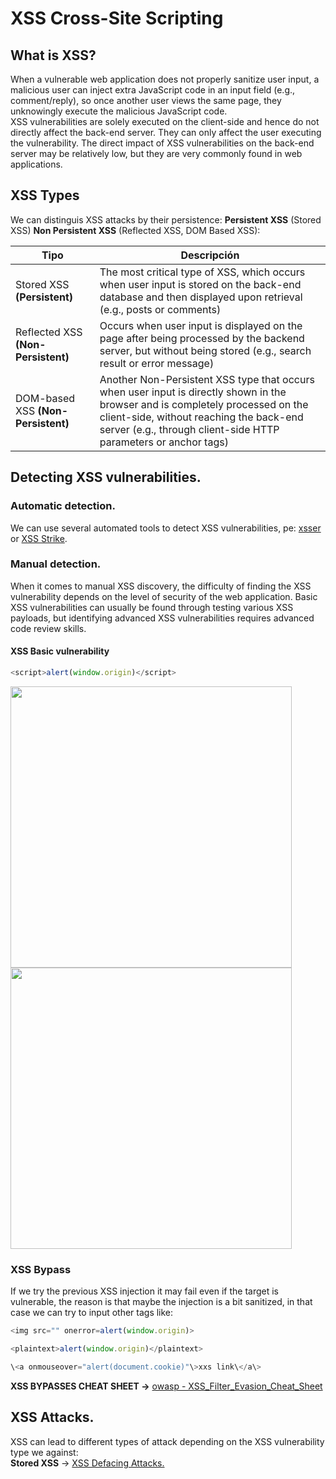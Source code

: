 # XSS Cross-Site Scripting 
## What is XSS?
When a vulnerable web application does not properly sanitize user input, a malicious user can inject extra JavaScript code in an input field (e.g., comment/reply), so once another user views the same 
page, they unknowingly execute the malicious JavaScript code.</br>
XSS vulnerabilities are solely executed on the client-side and hence do not directly affect the back-end server. They can only affect the user executing the vulnerability. 
The direct impact of XSS vulnerabilities on the back-end server may be relatively low, but they are very commonly found in web applications.

## XSS Types
We can distinguis XSS attacks by their persistence: __Persistent XSS__ (Stored XSS) __Non Persistent XSS__ (Reflected XSS, DOM Based XSS):

| Tipo                                   | Descripción                                                                                                                                                                                                                                                                                                      |
| -------------------------------------- | ---------------------------------------------------------------------------------------------------------------------------------------------------------------------------------------------------------------------------------------------------------------------------------------------------------------- |
| Stored XSS __(Persistent)__       | The most critical type of XSS, which occurs when user input is stored on the back-end database and then displayed upon retrieval (e.g., posts or comments)          |
| Reflected XSS __(Non-Persistent)__     | Occurs when user input is displayed on the page after being processed by the backend server, but without being stored (e.g., search result or error message)                                                                                            |
| DOM-based XSS __(Non-Persistent)__ | Another Non-Persistent XSS type that occurs when user input is directly shown in the browser and is completely processed on the client-side, without reaching the back-end server (e.g., through client-side HTTP parameters or anchor tags) |

## Detecting XSS vulnerabilities.
### Automatic detection.
We can use several automated tools to detect XSS vulnerabilities, pe: [xsser](https://github.com/epsylon/xsser) or [XSS Strike](https://github.com/s0md3v/XSStrike).

### Manual detection.
When it comes to manual XSS discovery, the difficulty of finding the XSS vulnerability depends on the level of security of the web application. Basic XSS vulnerabilities can usually be found through testing various XSS payloads, but identifying advanced XSS vulnerabilities requires advanced code review skills. </br>
#### XSS Basic vulnerability
```javascript
<script>alert(window.origin)</script>
```
<img src="https://github.com/alejandro-pentest/Hacking-Web/assets/161533623/a82237cb-c6d8-4e2b-bc1d-ab4256d4a205" width="450">
<img src="https://github.com/alejandro-pentest/Hacking-Web/assets/161533623/aa0a4bc8-54bc-485e-a4f5-08fafd5d21b5" width="450">

### XSS Bypass
If we try the previous XSS injection it may fail even if the target is vulnerable, the reason is that maybe the injection is a bit sanitized, in that case we can try
to input other tags like:
```javascript
<img src="" onerror=alert(window.origin)>
```
```javascript
<plaintext>alert(window.origin)</plaintext>
```
```javascript
\<a onmouseover="alert(document.cookie)"\>xxs link\</a\> 
```
**XSS BYPASSES CHEAT SHEET ->** [owasp - XSS_Filter_Evasion_Cheat_Sheet](https://cheatsheetseries.owasp.org/cheatsheets/XSS_Filter_Evasion_Cheat_Sheet.html)

## XSS Attacks.
XSS can lead to different types of attack depending on the XSS vulnerability type we against:<br/> 
**Stored XSS** -> [XSS Defacing Attacks.](https://github.com/alejandro-pentest/Hacking-Web/blob/main/XSS%20Cross-Site%20Scripting/XSS%20ATTACKS/XSS%20Defacing%20Attacks.md)








